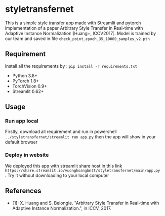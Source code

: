 # styletransfernet
This is a simple style transfer app made with Streamlit and pytorch implementation of a paper Arbitrary Style Transfer in Real-time with Adaptive Instance Normalization [Huang+, ICCV2017].
Model is trained by our team and saved in file `check_point_epoch_35_10000_samples_v2.pth`
## Requirement
Install all the requirements by : `pip install -r requirements.txt`
- Python 3.8+
- PyTorch 1.8+
- TorchVision  0.9+
- Streamlit 0.62+

## Usage
### Run app local
Firstly, download all requirement and run in powershell `../styletransfernet/streamlit run app.py` then the app will show in your default browser
### Deploy in website
We deployed this app with streamlit share host in this link `https://share.streamlit.io/vuonghoangbntt/styletransfernet/main/app.py`. Try it without downloading to your local computer
## References
- [1]: X. Huang and S. Belongie. "Arbitrary Style Transfer in Real-time with Adaptive Instance Normalization.", in ICCV, 2017.


